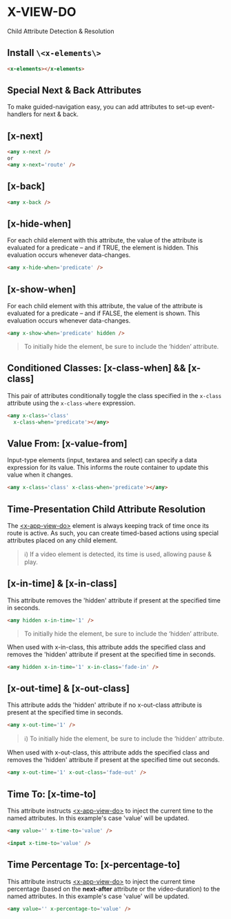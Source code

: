 # X-VIEW-DO 

Child Attribute Detection & Resolution

## Install `\<x-elements\>`

```html
<x-elements></x-elements>
```


## Special Next & Back Attributes

To make guided-navigation easy, you can add attributes to set-up event-handlers for next & back.

## [x-next]

```html
<any x-next />
or
<any x-next='route' />
```

## [x-back]

```html
<any x-back />
```

## [x-hide-when]

For each child element with this attribute, the value of the attribute is evaluated for a predicate – and if TRUE, the element is hidden. This evaluation occurs whenever data-changes.

```html
<any x-hide-when='predicate' />
```

## [x-show-when]

For each child element with this attribute, the value of the attribute is evaluated for a predicate – and if FALSE, the element is shown. This evaluation occurs whenever data-changes.

```html
<any x-show-when='predicate' hidden />
```

> To initially hide the element, be sure to include the ‘hidden’ attribute.

## Conditioned Classes: [x-class-when] && [x-class]

This pair of attributes conditionally toggle the class specified in the `x-class` attribute using the `x-class-where` expression.

```html
<any x-class='class' 
  x-class-when='predicate'></any>
```

## Value From: [x-value-from]

Input-type elements (input, textarea and select) can specify a data expression for its value. This informs the route container to update this value when it changes.

```html
<any x-class='class' x-class-when='predicate'></any>
```

## Time-Presentation Child Attribute Resolution

The [\<x-app-view-do\>](/components/x-app-view-do) element is always keeping track of time once its route is active. As such, you can create timed-based actions using special attributes placed on any child element.

> ℹ️) If a video element is detected, its time is used, allowing pause & play.

## [x-in-time] & [x-in-class]

This attribute removes the 'hidden' attribute if present at the specified time in seconds.

```html
<any hidden x-in-time='1' />
```

> To initially hide the element, be sure to include the ‘hidden’ attribute.

When used with x-in-class, this attribute adds the specified class and removes the 'hidden' attribute if present at the specified time in seconds.

```html
<any hidden x-in-time='1' x-in-class='fade-in' />
```

## [x-out-time] & [x-out-class]

This attribute adds the 'hidden' attribute if no x-out-class attribute is present at the specified time in seconds.

```html
<any x-out-time='1' />
```

> ℹ️) To initially hide the element, be sure to include the ‘hidden’ attribute.

When used with x-out-class, this attribute adds the specified class and removes the 'hidden' attribute if present at the specified time out seconds.

```html
<any x-out-time='1' x-out-class='fade-out' />
```

## Time To: [x-time-to]

This attribute instructs [\<x-app-view-do\>](/components/x-app-view-do) to inject the current time to the named attributes. In this example's case 'value' will be updated.

```html
<any value='' x-time-to='value' />

<input x-time-to='value' />
```

## Time Percentage To: [x-percentage-to]

This attribute instructs [\<x-app-view-do\>](/components/x-app-view-do) to inject the current time percentage (based on the **next-after** attribute or the video-duration) to the named attributes. In this example's case 'value' will be updated.

```html
<any value='' x-percentage-to='value' />
```